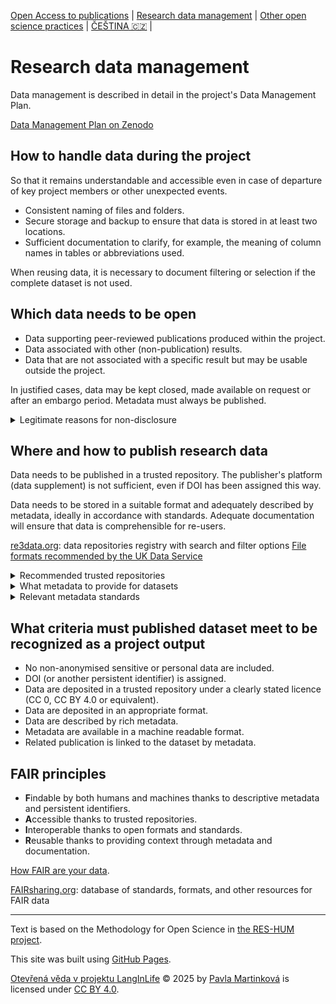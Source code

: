 [Open Access to publications](/osprinciples/open-access-en) | [Research data management](/osprinciples/sprava-dat-en) | [Other open science practices](/osprinciples/dalsi-postupy-en) | [ČEŠTINA 🇨🇿](/osprinciples/sprava-dat) |

# Research data management

Data management is described in detail in the project's Data Management Plan.

[Data Management Plan on Zenodo](https://zenodo.org/records/16419711)

## How to handle data during the project

So that it remains understandable and accessible even in case of departure of key project members or other unexpected events.

- Consistent naming of files and folders.
- Secure storage and backup to ensure that data is stored in at least two locations.
- Sufficient documentation to clarify, for example, the meaning of column names in tables or abbreviations used.

When reusing data, it is necessary to document filtering or selection if the complete dataset is not used.

## Which data needs to be open

- Data supporting peer-reviewed publications produced within the project.
- Data associated with other (non-publication) results.
- Data that are not associated with a specific result but may be usable outside the project.

In justified cases, data may be kept closed, made available on request or after an embargo period. Metadata must always be published. 

<details markdown="1"> 
  <summary>Legitimate reasons for non-disclosure</summary>

- Right to privacy
- Data protection and confidentiality
- Legitimate business interests, trade secrets
- Third party intellectual property rights
- Conflict with legitimate interests of the recipient, including commercial exploitation of the data 
- Other legitimate interests and restrictions 

</details>

## Where and how to publish research data

Data needs to be published in a trusted repository. The publisher's platform (data supplement) is not sufficient, even if DOI has been assigned this way.

Data needs to be stored in a suitable format and adequately described by metadata, ideally in accordance with standards. Adequate documentation will ensure that data is comprehensible for re-users.

[re3data.org](https://www.re3data.org/): data repositories registry with search and filter options
[File formats recommended by the UK Data Service](https://ukdataservice.ac.uk/learning-hub/research-data-management/format-your-data/recommended-formats)

<details markdown="1"> 
<summary>Recommended trusted repositories</summary>

  If there is no suitable subject-specific repository, general repositories can be used.
- [Zenodo](https://zenodo.org/) maintained by CERN
  - Community for LangInLife project: [zenodo.org/communities/langinlife](https://zenodo.org/communities/langinlife)
- [Figshare](https://figshare.com/) maintained by Digital Science Company
- [Dataverse](https://dataverse.org/) maintained Harvard
- [Národní datový repozitář](https://data.narodni-repozitar.cz/) maintained by CESNET

</details>

<details markdown="1"> 
<summary>What metadata to provide for datasets</summary>

- Name of the dataset, understandable on its own (not Data for the article)
- Full names of the creators (authors and contributors) and their permanent identifier (ORCID)
- Date (planned, in case of embargo) of publication
- Publisher and its persistent identifier (ROR)
- Comprehensible description of the dataset
- Information about data availability (time embargo, license, and other details)
- Persistent identifiers of the dataset
- Information about funding (funding provider and project number)
- Classification according to scientific disciplines
- Keywords

The list is based on [General recommendations for metadata description of research results (NTK, Czech only)](https://doi.org/10.48813/yt6w-6h15).

</details>

<details markdown="1"> 
<summary>Relevant metadata standards</summary>

- [Brain Imaging Data Structure](https://bids.neuroimaging.io/) (BIDS)
- [Component Metadata Specification](https://fairsharing.org/FAIRsharing.2e0599) (CMDI)
- [Investigation Description Format](https://fairsharing.org/FAIRsharing.438d45) (IDF)
- [Linguistic Annotation Format](https://fairsharing.org/FAIRsharing.3cfa81) (LAF)
- [Minimum Information about an fMRI Study](https://fairsharing.org/10.25504/FAIRsharing.s3swh2) (MIfMRI)
- [Open Language Archives Community Metadata](https://fairsharing.org/FAIRsharing.17fbae) (OLAC Metadata)

</details>

## What criteria must published dataset meet to be recognized as a project output

- No non-anonymised sensitive or personal data are included.
- DOI (or another persistent identifier) is assigned.
- Data are deposited in a trusted repository under a clearly stated licence (CC 0, CC BY 4.0 or equivalent).
- Data are deposited in an appropriate format.
- Data are described by rich metadata.
- Metadata are available in a machine readable format.
- Related publication is linked to the dataset by metadata.

## FAIR principles

- **F**indable by both humans and machines thanks to descriptive metadata and persistent identifiers.
- **A**ccessible thanks to trusted repositories.
- **I**nteroperable thanks to open formats and standards.
- **R**eusable  thanks to providing context through metadata and documentation.

[How FAIR are your data](https://zenodo.org/records/3739188).

[FAIRsharing.org](https://fairsharing.org/): database of standards, formats, and other resources for FAIR data

---

Text is based on the Methodology for Open Science in [the RES-HUM project](https://reshum.muni.cz).

This site was built using [GitHub Pages](https://pages.github.com/).

[Otevřená věda v projektu LangInLife](https://pavla-martinkova.github.io/osprinciples/) © 2025 by [Pavla Martinková](https://github.com/pavla-martinkova) is licensed under [CC BY 4.0](https://creativecommons.org/licenses/by/4.0/).
